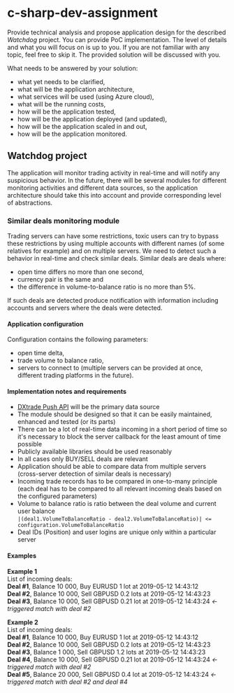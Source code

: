 # c-sharp-dev-assignment
Provide technical analysis and propose application design for the described _Watchdog_ project. You can provide PoC implementation. The level of details and what you will focus on is up to you. If you are not familiar with any topic, feel free to skip it. The provided solution will be discussed with you.

What needs to be answered by your solution: 
* what yet needs to be clarified,
* what will be the application architecture,
* what services will be used (using Azure cloud),
* what will be the running costs,
* how will be the application tested,
* how will be the application deployed (and updated),
* how will be the application scaled in and out,
* how will be the application monitored.

## Watchdog project
The application will monitor trading activity in real-time and will notify any suspicious behavior. In the future, there will be several modules for different monitoring activities and different data sources, so the application architecture should take this into account and provide corresponding level of abstractions.

### Similar deals monitoring module
Trading servers can have some restrictions, toxic users can try to bypass these restrictions by using multiple accounts with different names (of some relatives for example) and on multiple servers. We need to detect such a behavior in real-time and check similar deals. 
Similar deals are deals where: 
* open time differs no more than one second, 
* currency pair is the same and 
* the difference in volume-to-balance ratio is no more than 5%. 

If such deals are detected produce notification with information including accounts and servers where the deals were detected. 

#### Application configuration 

Configuration contains the following parameters: 
* open time delta,
* trade volume to balance ratio,
* servers to connect to (multiple servers can be provided at once, different trading platforms in the future).

#### Implementation notes and requirements 

* [DXtrade Push API](https://demo.dx.trade/developers/#/DXtrade-Push-API) will be the primary data source
* The module should be designed so that it can be easily maintained, enhanced and tested (or its parts)
* There can be a lot of real-time data incoming in a short period of time so it's necessary to block the server callback for the least amount of time possible
* Publicly available libraries should be used reasonably
* In all cases only BUY/SELL deals are relevant
* Application should be able to compare data from multiple servers (cross-server detection of similar deals is necessary)
* Incoming trade records has to be compared in one-to-many principle (each deal has to be compared to all relevant incoming deals based on the configured parameters)
* Volume to balance ratio is ratio between the deal volume and current user balance  
  ```|(deal1.VolumeToBalanceRatio - deal2.VolumeToBalanceRatio)| <= configuration.VolumeToBalanceRatio```
* Deal IDs (Position) and user logins are unique only within a particular server

#### Examples
**Example 1**  
List of incoming deals:  
**Deal #1**, Balance 10 000, Buy EURUSD 1 lot at 2019-05-12 14:43:12  
**Deal #2**, Balance 10 000, Sell GBPUSD 0.2 lots at 2019-05-12 14:43:23  
**Deal #3**, Balance 10 000, Sell GBPUSD 0.21 lot at 2019-05-12 14:43:24 _<- triggered match with deal #2_  

**Example 2**  
List of incoming deals:  
**Deal #1**, Balance 10 000, Buy EURUSD 1 lot at 2019-05-12 14:43:12  
**Deal #2**, Balance 10 000, Sell GBPUSD 0.2 lots at 2019-05-12 14:43:23  
**Deal #3**, Balance 1 000, Sell GBPUSD 1.2 lots at 2019-05-12 14:43:23  
**Deal #4**, Balance 10 000, Sell GBPUSD 0.21 lot at 2019-05-12 14:43:24 _<- triggered match with deal #2_  
**Deal #5**, Balance 20 000, Sell GBPUSD 0.4 lot at 2019-05-12 14:43:24 _<- triggered match with deal #2 and deal #4_  

